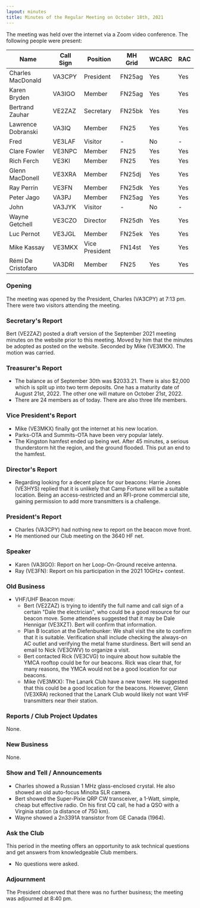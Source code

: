 ```yaml
---
layout: minutes
title: Minutes of the Regular Meeting on October 18th, 2021
---
```

The meeting was held over the internet via a Zoom video conference.
The following people were present:

| Name                   | Call Sign  | Position         | MH Grid | WCARC | RAC |
|------------------------|------------|------------------|---------|-------|-----|
| Charles MacDonald      | VA3CPY     | President        | FN25ag  | Yes   | Yes |
| Karen Bryden           | VA3IGO     | Member           | FN25ag  | Yes   | Yes |
| Bertrand Zauhar        | VE2ZAZ     | Secretary        | FN25bk  | Yes   | Yes |
| Lawrence Dobranski     | VA3IQ      | Member           | FN25    | Yes   | Yes |
| Fred                   | VE3LAF     | Visitor          |   -     | No    |  -  |
| Clare Fowler           | VE3NPC     | Member           | FN25    | Yes   | Yes |
| Rich Ferch             | VE3KI      | Member           | FN25    | Yes   | Yes |
| Glenn MacDonell        | VE3XRA     | Member           | FN25dj  | Yes   | Yes |
| Ray Perrin             | VE3FN      | Member           | FN25dk  | Yes   | Yes |
| Peter Jago             | VA3PJ      | Member           | FN25ag  | Yes   | Yes |
| John                   | VA3JYK     | Visitor          |   -     | No    |  -  |
| Wayne Getchell         | VE3CZO     | Director         | FN25dh  | Yes   | Yes |
| Luc Pernot             | VE3JGL     | Member           | FN25ek  | Yes   | Yes |
| Mike Kassay            | VE3MKX     | Vice President   | FN14st  | Yes   | Yes |
| Rémi De Cristofaro     | VA3DRI     | Member           | FN25    | Yes   | Yes |


### Opening

The meeting was opened by the President, Charles (VA3CPY) at 7:13 pm.
There were two visitors attending the meeting.

### Secretary's Report

Bert (VE2ZAZ) posted a draft version of the September 2021 meeting minutes on the website prior to this meeting. Moved by him that the minutes be adopted as posted on the website. Seconded by Mike (VE3MKX). The motion was carried.

### Treasurer's Report

- The balance as of September 30th was $2033.21. There is also $2,000 which is split up into two term deposits. One has a maturity date of August 21st, 2022. The other one will mature on October 21st, 2022.
- There are 24 members as of today. There are also three life members.

### Vice President's Report

- Mike (VE3MKX) finally got the internet at his new location.
- Parks-OTA and Summits-OTA have been very popular lately.
- The Kingston hamfest ended up being wet. After 45 minutes, a serious thunderstorm hit the region, and the ground flooded. This put an end to the hamfest.

### Director's Report

- Regarding looking for a decent place for our beacons: Harrie Jones (VE3HYS) replied that it is unlikely that Camp Fortune will be a suitable location. Being an access-restricted and an RFI-prone commercial site, gaining permission to add more transmitters is a challenge.

### President's Report

- Charles (VA3CPY) had nothing new to report on the beacon move front.
- He mentioned our Club meeting on the 3640 HF net.

### Speaker

- Karen (VA3IGO): Report on her Loop-On-Ground receive antenna.
- Ray (VE3FN): Report on his participation in the 2021 10GHz+ contest.

### Old Business

- VHF/UHF Beacon move:
  - Bert (VE2ZAZ) is trying to identify the full name and call sign of a certain "Dale the electrician", who could be a good resource for our beacon move. Some attendees suggested that it may be Dale Hennigar (VE3XZT). Bert will confirm that information.
  - Plan B location at the Diefenbunker: We shall visit the site to confirm that it is suitable. Verification shall include checking the always-on AC outlet and verifying the metal frame sturdiness. Bert will send an email to Nick (VE3OWV) to organize a visit.
  - Bert contacted Rick (VE3CVG) to inquire about how suitable the YMCA rooftop could be for our beacons. Rick was clear that, for many reasons, the YMCA would not be a good location for our beacons.
  - Mike (VE3MKX): The Lanark Club have a new tower. He suggested that this could be a good location for the beacons. However, Glenn (VE3XRA) reckoned that the Lanark Club would likely not want VHF transmitters near their station.

### Reports / Club Project Updates

None.

### New Business

None.

### Show and Tell / Announcements

- Charles showed a Russian 1 MHz glass-enclosed crystal. He also showed an old auto-focus Minolta SLR camera.
- Bert showed the Super-Pixie QRP CW transceiver, a 1-Watt, simple, cheap but effective radio. On his first CQ call, he had a QSO with a Virginia station (a distance of 750 km).
- Wayne showed a 2n3391A transistor from GE Canada (1964).

### Ask the Club

This period in the meeting offers an opportunity to ask technical questions and get answers from knowledgeable Club members.

- No questions were asked.

### Adjournment

The President observed that there was no further business; the meeting was adjourned at 8:40 pm.
